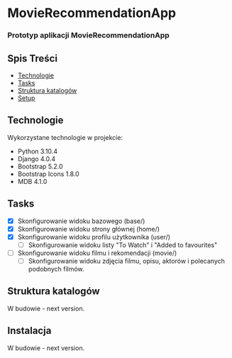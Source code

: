 # MovieRecommendationApp
### Prototyp aplikacji MovieRecommendationApp


## Spis Treści
* [Technologie](#technologie)
* [Tasks](#tasks)
* [Struktura katalogów](#struktura-katalogów)
* [Setup](#Setup)


## Technologie
Wykorzystane technologie w projekcie:
- Python 3.10.4
- Django 4.0.4
- Bootstrap 5.2.0
- Bootstrap Icons 1.8.0
- MDB 4.1.0

## Tasks
- [x] Skonfigurowanie widoku bazowego (base/)
- [x] Skonfigurowanie widoku strony głównej (home/)
- [x] Skonfigurowanie widoku profilu użytkownika (user/)
    - [ ] Skonfigurowanie widoku listy "To Watch" i "Added to favourites"
- [ ] Skonfigurowanie widoku filmu i rekomendacji (movie/) 
    - [ ] Skonfigurowanie widoku zdjęcia filmu, opisu, aktorów i polecanych podobnych filmów.

## Struktura katalogów
W budowie - next version.

## Instalacja 
W budowie - next version.